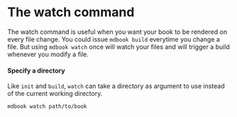 # The watch command

The watch command is useful when you want your book to be rendered on every file change.
You could issue `mdbook build` everytime you change a file. But using `mdbook watch` once will watch your files and will trigger a build whenever you modify a file.

#### Specify a directory

Like `init` and `build`, `watch` can take a directory as argument to use instead of the
current working directory.

```
mdbook watch path/to/book
```
